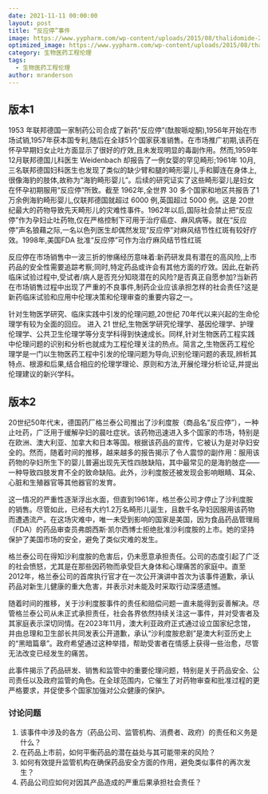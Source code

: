```yaml
---
date: 2021-11-11 00:00:00
layout: post
title: “反应停”事件
image: https://www.yypharm.com/wp-content/uploads/2015/08/thalidomide-2.jpg
optimized_image: https://www.yypharm.com/wp-content/uploads/2015/08/thalidomide-2.jpg
category: 生物医药工程伦理
tags:
  - 生物医药工程伦理
author: mranderson
---
```



## 版本1

1953 年联邦德国一家制药公司合成了新药“反应停”(酞胺哌啶酮),1956年开始在市场试销,1957年获本国专利,随后在全球51个国家获准销售。在市场推广初期,该药在怀孕早期妇女止吐方面显示了很好的疗效,且未发现明显的毒副作用。然而,1959年12月联邦德国儿科医生 Weidenbach 却报告了一例女婴的罕见畸形;1961年 10月,三名联邦德国妇科医生也发现了类似的缺少臂和腿的畸形婴儿,手和脚连在身体上,很像海豹的肢体,故称为“海豹畸形婴儿”。后续的研究证实了这些畸形婴儿是妇女在怀孕初期服用“反应停”所致。截至 1962年,全世界 30 多个国家和地区共报告了1万余例海豹畸形婴儿,仅联邦德国就超过 6000 例,英国超过 5000 例。这是 20世纪最大的药物导致先天畸形儿的灾难性事件。1962年以后,国际社会禁止把“反应停”作为孕妇止吐药物,仅在严格控制下可用于治疗癌症、麻风病等。就在“反应停”声名狼藉之际,一名以色列医生却偶然发现“反应停”对麻风结节性红斑有较好疗效。1998年,美国FDA 批准“反应停”可作为治疗麻风结节性红斑

反应停在市场销售中一波三折的惨痛经历意味着:新药研发具有潜在的高风险,上市药品的安全性需要追踪考察;同时,特定药品或许会有其他方面的疗效。因此,在新药临床试验过程中,受试者/病人是否充分知晓潜在的风险?是否真正自愿参加?当新药在市场销售过程中出现了严重的不良事件,制药企业应该承担怎样的社会责任?这是新药临床试验和应用中伦理决策和伦理审查的重要内容之一。

针对生物医学研究、临床实践中引发的伦理问题,20世纪 70年代以来兴起的生命伦理学有较为全面的回应。 进入 21 世纪,生物医学研究伦理学、基因伦理学、护理伦理学、公共卫生伦理学等分支学科得到快速成长。同样,针对生物医药工程实践中伦理问题的识别和分析也就成为工程伦理关注的热点。简言之,生物医药工程伦理学是一门以生物医药工程中引发的伦理问题为导向,识别伦理问题的表现,辨析其特点、根源和后果,结合相应的伦理学理论、原则和方法,开展伦理分析论证,并提出伦理建议的新兴学科。

## 版本2


20世纪50年代末，德国药厂格兰泰公司推出了沙利度胺（商品名“反应停”），一种止吐药，广泛用于缓解孕妇的晨吐症状。该药物迅速进入多个国家的市场，特别是在欧洲、澳大利亚、加拿大和日本等国。根据该药品的宣传，它被认为是对孕妇安全的。然而，随着时间的推移，越来越多的报告揭示了令人震惊的副作用：服用该药物的孕妇所生下的婴儿普遍出现先天性四肢缺陷，其中最常见的是海豹肢症——一种导致四肢发育不全的致命缺陷。此外，沙利度胺还被发现会影响眼睛、耳朵、心脏和生殖器官等其他器官的发育。

这一情况的严重性逐渐浮出水面，但直到1961年，格兰泰公司才停止了沙利度胺的销售。尽管如此，已经有大约1.2万名畸形儿诞生，且数千名孕妇因服用该药物而遭遇流产。在这场灾难中，唯一未受到影响的国家是美国，因为食品药品管理局（FDA）的药品审查员弗朗西斯·凯尔西博士拒绝批准沙利度胺的上市。她的坚持保护了美国市场的安全，避免了类似灾难的发生。

格兰泰公司在得知沙利度胺的危害后，仍未愿意承担责任。公司的态度引起了广泛的社会愤怒，尤其是在那些因药物而承受巨大身体和心理痛苦的家庭中。直至2012年，格兰泰公司的首席执行官才在一次公开演讲中首次为该事件道歉，承认药品对新生儿健康的重大危害，并表示对未能及时采取行动深感遗憾。

随着时间的推移，关于沙利度胺事件的责任和赔偿问题一直未能得到妥善解决。尽管格兰泰公司从未正式承担责任，社会各界依然持续关注这一事件，并对受害者及其家庭表示深切同情。在2023年11月，澳大利亚政府正式通过设立国家纪念馆，并由总理和卫生部长共同发表公开道歉，承认“沙利度胺悲剧”是澳大利亚历史上的“黑暗篇章”。政府希望通过这种举措，帮助受害者在情感上获得一些治愈，尽管无法改变已经发生的痛苦。

此事件揭示了药品研发、销售和监管中的重要伦理问题，特别是关于药品安全、公司责任以及政府监管的角色。在全球范围内，它催生了对药物审查和批准过程的更严格要求，并促使多个国家加强对公众健康的保护。

### 讨论问题

1. 该事件中涉及的各方（药品公司、监管机构、消费者、政府）的责任和义务是什么？
2. 在药品上市前，如何平衡药品的潜在益处与其可能带来的风险？
3. 如何有效提升监管机构在确保药品安全方面的作用，避免类似事件的再次发生？
4. 药品公司应如何对因其产品造成的严重后果承担社会责任？




